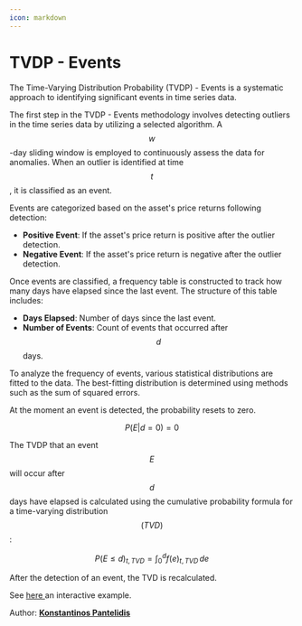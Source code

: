 ```yaml
---
icon: markdown
---
```


# TVDP - Events

The Time-Varying Distribution Probability (TVDP) - Events is a systematic approach to identifying significant events in time series data.

The first step in the TVDP - Events methodology involves detecting outliers in the time series data by utilizing a selected algorithm. A $$w$$-day sliding window is employed to continuously assess the data for anomalies. When an outlier is identified at time $$t$$, it is classified as an event.

Events are categorized based on the asset's price returns following detection:

* **Positive Event**: If the asset's price return is positive after the outlier detection.
* **Negative Event**: If the asset's price return is negative after the outlier detection.

Once events are classified, a frequency table is constructed to track how many days have elapsed since the last event. The structure of this table includes:

* **Days Elapsed**: Number of days since the last event.
* **Number of Events**: Count of events that occurred after $$d$$ days.

To analyze the frequency of events, various statistical distributions are fitted to the data. The best-fitting distribution is determined using methods such as the sum of squared errors.



At the moment an event is detected, the probability resets to zero.

$$
P(E | d = 0) = 0
$$

The TVDP that an event $$E$$ will occur after $$d$$ days have elapsed is calculated using the cumulative probability formula for a time-varying distribution $$(TVD)$$:

$$
P(E \leq d)_{t,TVD} = \int_{0}^{d} f(e)_{t,TVD} \, de
$$



After the detection of an event, the TVD is recalculated.

See [here ](https://k-pantelidis.github.io/methodologies/ConditionalDistributionProbabilityEvents/interactive_plot.html)an interactive example.



Author: [**Konstantinos Pantelidis**](../about-us/meet-our-team.md#konstantinos-pantelidis)
